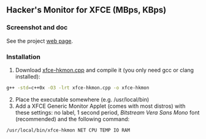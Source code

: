## Hacker's Monitor for XFCE (MBps, KBps)

### Screenshot and doc

See the project [web page](https://lightful.github.io/xfce-hkmon/).

### Installation

1. Download [xfce-hkmon.cpp](xfce-hkmon.cpp) and compile it (you only need gcc or clang installed):
```bash
g++ -std=c++0x -O3 -lrt xfce-hkmon.cpp -o xfce-hkmon
```
2. Place the executable somewhere (e.g. /usr/local/bin)
3. Add a XFCE Generic Monitor Applet (comes with most distros) with these settings: no label, 1 second period, *Bitstream Vera Sans Mono* font (recommended) and the following command:
```
/usr/local/bin/xfce-hkmon NET CPU TEMP IO RAM
```
